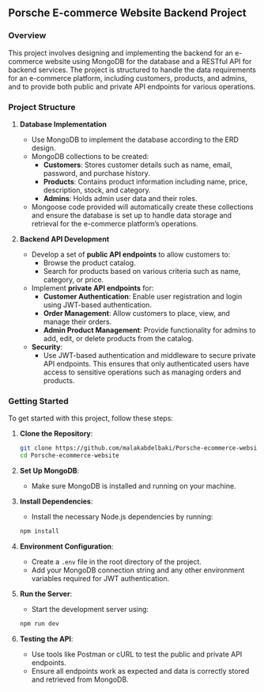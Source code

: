 ## Porsche E-commerce Website Backend Project

### Overview

This project involves designing and implementing the backend for an e-commerce website using MongoDB for the database and a RESTful API for backend services. The project is structured to handle the data requirements for an e-commerce platform, including customers, products, and admins, and to provide both public and private API endpoints for various operations. 

### Project Structure

1. **Database Implementation**
   - Use MongoDB to implement the database according to the ERD design.
   - MongoDB collections to be created:
     - **Customers**: Stores customer details such as name, email, password, and purchase history.
     - **Products**: Contains product information including name, price, description, stock, and category.
     - **Admins**: Holds admin user data and their roles.
   - Mongoose code provided will automatically create these collections and ensure the database is set up to handle data storage and retrieval for the e-commerce platform’s operations.

2. **Backend API Development**
   - Develop a set of **public API endpoints** to allow customers to:
     - Browse the product catalog.
     - Search for products based on various criteria such as name, category, or price.
   - Implement **private API endpoints** for:
     - **Customer Authentication**: Enable user registration and login using JWT-based authentication.
     - **Order Management**: Allow customers to place, view, and manage their orders.
     - **Admin Product Management**: Provide functionality for admins to add, edit, or delete products from the catalog.
   - **Security**: 
     - Use JWT-based authentication and middleware to secure private API endpoints. This ensures that only authenticated users have access to sensitive operations such as managing orders and products.

### Getting Started

To get started with this project, follow these steps:

1. **Clone the Repository**: 
   ```bash
   git clone https://github.com/malakabdelbaki/Porsche-ecommerce-website.git
   cd Porsche-ecommerce-website
   ```

2. **Set Up MongoDB**: 
   - Make sure MongoDB is installed and running on your machine.


3. **Install Dependencies**:
   - Install the necessary Node.js dependencies by running:
   ```bash
   npm install
   ```

4. **Environment Configuration**:
   - Create a `.env` file in the root directory of the project.
   - Add your MongoDB connection string and any other environment variables required for JWT authentication.

5. **Run the Server**:
   - Start the development server using:
   ```bash
   npm run dev
   ```

6. **Testing the API**:
   - Use tools like Postman or cURL to test the public and private API endpoints.
   - Ensure all endpoints work as expected and data is correctly stored and retrieved from MongoDB.
